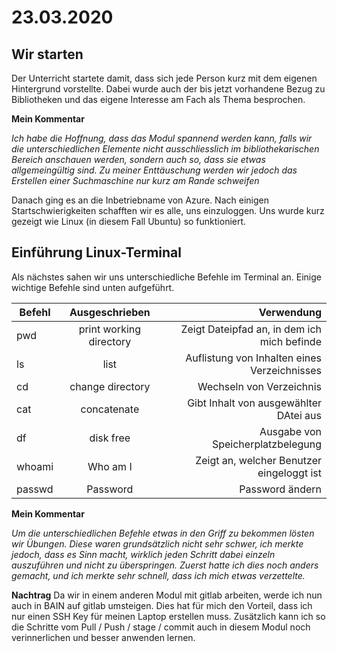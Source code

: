 # 23.03.2020


## Wir starten
Der Unterricht startete damit, dass sich jede Person kurz mit dem eigenen Hintergrund vorstellte. Dabei wurde auch der bis jetzt vorhandene Bezug zu Bibliotheken und das eigene Interesse am Fach als Thema besprochen.

**Mein Kommentar**

*Ich habe die Hoffnung, dass das Modul spannend werden kann, falls wir die unterschiedlichen Elemente nicht ausschliesslich im bibliothekarischen Bereich anschauen werden, sondern auch so, dass sie etwas allgemeingültig sind. Zu meiner Enttäuschung werden wir jedoch das Erstellen einer Suchmaschine nur kurz am Rande schweifen*

Danach ging es an die Inbetriebname von Azure. Nach einigen Startschwierigkeiten schafften wir es alle, uns einzuloggen. Uns wurde kurz gezeigt wie Linux (in diesem Fall Ubuntu) so funktioniert. 

## Einführung Linux-Terminal
Als nächstes sahen wir uns unterschiedliche Befehle im Terminal an. Einige wichtige Befehle sind unten aufgeführt. 

| Befehl        | Ausgeschrieben         | Verwendung                                          |
| ------------- |:----------------------:| ---------------------------------------------------:|
|pwd            |print working directory | Zeigt Dateipfad an, in dem ich mich befinde      |
|ls             |list                    | Auflistung von Inhalten eines Verzeichnisses     |
|cd             |change directory        |Wechseln von Verzeichnis                          |
|cat            |concatenate             | Gibt Inhalt von ausgewählter DAtei aus           |
|df             |disk free               | Ausgabe von Speicherplatzbelegung                |
|whoami         |Who am I                |Zeigt an, welcher Benutzer eingeloggt ist         |
|passwd         |Password                | Password ändern                                  |


**Mein Kommentar**

*Um die unterschiedlichen Befehle etwas in den Griff zu bekommen lösten wir Übungen. Diese waren grundsätzlich nicht sehr schwer, ich merkte jedoch, dass es Sinn macht, wirklich jeden Schritt dabei einzeln auszuführen und nicht zu überspringen. Zuerst hatte ich dies noch anders gemacht, und ich merkte sehr schnell, dass ich mich etwas verzettelte.*

**Nachtrag**
Da wir in einem anderen Modul mit gitlab arbeiten, werde ich nun auch in BAIN auf gitlab umsteigen. Dies hat für mich den Vorteil, dass ich nur einen SSH Key für meinen Laptop erstellen muss. Zusätzlich kann ich so die Schritte vom Pull / Push / stage / commit auch in diesem Modul noch verinnerlichen und besser anwenden lernen.  
